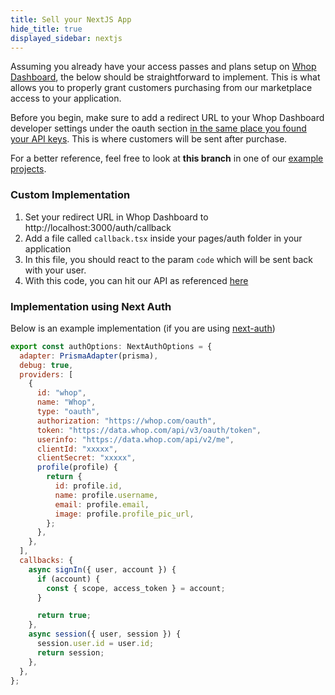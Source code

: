 ```yaml
---
title: Sell your NextJS App
hide_title: true
displayed_sidebar: nextjs
---
```


Assuming you already have your access passes and plans setup on [Whop Dashboard](https://dash.whop.com), the below should be straightforward to implement. This is what allows you to properly grant customers purchasing from our marketplace access to your application.

Before you begin, make sure to add a redirect URL to your Whop Dashboard developer settings under the oauth section [in the same place you found your API keys](/getting-started/selling-software-projects). This is where customers will be sent after purchase.

For a better reference, feel free to look at **this branch** in one of our [example projects](https://github.com/whopio/whop-courses/tree/template).

### Custom Implementation

1. Set your redirect URL in Whop Dashboard to http://localhost:3000/auth/callback
2. Add a file called `callback.tsx` inside your pages/auth folder in your application
3. In this file, you should react to the param `code` which will be sent back with your user.
4. With this code, you can hit our API as referenced [here](https://dev.whop.com/v2.0/reference/oauth-implementation#complete-the-connection-and-get-the-user-token)

### Implementation using Next Auth

Below is an example implementation (if you are using [next-auth](https://next-auth.js.org/))

```jsx
export const authOptions: NextAuthOptions = {
  adapter: PrismaAdapter(prisma),
  debug: true,
  providers: [
    {
      id: "whop",
      name: "Whop",
      type: "oauth",
      authorization: "https://whop.com/oauth",
      token: "https://data.whop.com/api/v3/oauth/token",
      userinfo: "https://data.whop.com/api/v2/me",
      clientId: "xxxxx",
      clientSecret: "xxxxx",
      profile(profile) {
        return {
          id: profile.id,
          name: profile.username,
          email: profile.email,
          image: profile.profile_pic_url,
        };
      },
    },
  ],
  callbacks: {
    async signIn({ user, account }) {
      if (account) {
        const { scope, access_token } = account;
      }

      return true;
    },
    async session({ user, session }) {
      session.user.id = user.id;
      return session;
    },
  },
};
```
